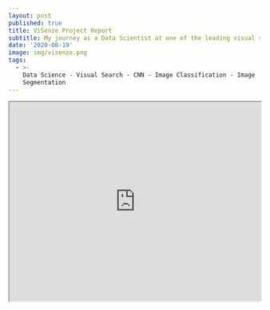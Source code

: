 ```yaml
---
layout: post
published: true
title: ViSenze Project Report
subtitle: My journey as a Data Scientist at one of the leading visual search startups
date: '2020-08-19'
image: img/visenze.png
tags:
  - >-
    Data Science - Visual Search - CNN - Image Classification - Image
    Segmentation
---
```

<iframe src="http://agastyaseth.wiki/visenze_report.pdf" width="100%" height="400"></iframe>
